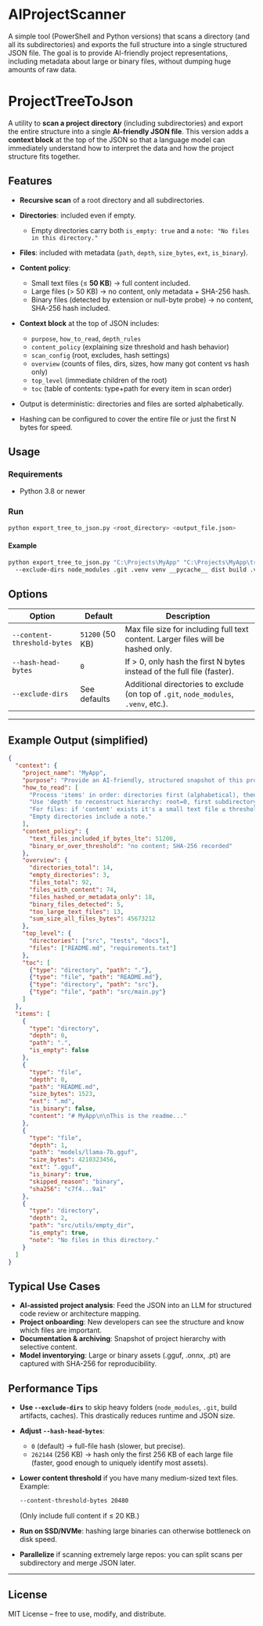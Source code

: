 # AIProjectScanner
A simple tool (PowerShell and Python versions) that scans a directory (and all its subdirectories) and exports the full structure into a single structured JSON file. The goal is to provide AI-friendly project representations, including metadata about large or binary files, without dumping huge amounts of raw data.

# ProjectTreeToJson

A utility to **scan a project directory** (including subdirectories) and export the entire structure into a single **AI-friendly JSON file**.
This version adds a **context block** at the top of the JSON so that a language model can immediately understand how to interpret the data and how the project structure fits together.

## Features

* **Recursive scan** of a root directory and all subdirectories.
* **Directories**: included even if empty.

  * Empty directories carry both `is_empty: true` and a `note: "No files in this directory."`
* **Files**: included with metadata (`path`, `depth`, `size_bytes`, `ext`, `is_binary`).
* **Content policy**:

  * Small text files (≤ **50 KB**) → full content included.
  * Large files (> 50 KB) → no content, only metadata + SHA-256 hash.
  * Binary files (detected by extension or null-byte probe) → no content, SHA-256 hash included.
* **Context block** at the top of JSON includes:

  * `purpose`, `how_to_read`, `depth_rules`
  * `content_policy` (explaining size threshold and hash behavior)
  * `scan_config` (root, excludes, hash settings)
  * `overview` (counts of files, dirs, sizes, how many got content vs hash only)
  * `top_level` (immediate children of the root)
  * `toc` (table of contents: type+path for every item in scan order)
* Output is deterministic: directories and files are sorted alphabetically.
* Hashing can be configured to cover the entire file or just the first N bytes for speed.

## Usage

### Requirements

* Python 3.8 or newer

### Run

```bash
python export_tree_to_json.py <root_directory> <output_file.json>
```

#### Example

```bash
python export_tree_to_json.py "C:\Projects\MyApp" "C:\Projects\MyApp\tree.json" ^
  --exclude-dirs node_modules .git .venv venv __pycache__ dist build .vscode .idea
```

## Options

| Option                      | Default         | Description                                                                          |
| --------------------------- | --------------- | ------------------------------------------------------------------------------------ |
| `--content-threshold-bytes` | `51200` (50 KB) | Max file size for including full text content. Larger files will be hashed only.     |
| `--hash-head-bytes`         | `0`             | If > 0, only hash the first N bytes instead of the full file (faster).               |
| `--exclude-dirs`            | See defaults    | Additional directories to exclude (on top of `.git`, `node_modules`, `.venv`, etc.). |

---

## Example Output (simplified)

```json
{
  "context": {
    "project_name": "MyApp",
    "purpose": "Provide an AI-friendly, structured snapshot of this project: directories, files, and selective content.",
    "how_to_read": [
      "Process 'items' in order: directories first (alphabetical), then files (alphabetical) per directory.",
      "Use 'depth' to reconstruct hierarchy: root=0, first subdirectory=1, etc.",
      "For files: if 'content' exists it's a small text file ≤ threshold; otherwise rely on metadata and 'sha256'.",
      "Empty directories include a note."
    ],
    "content_policy": {
      "text_files_included_if_bytes_lte": 51200,
      "binary_or_over_threshold": "no content; SHA-256 recorded"
    },
    "overview": {
      "directories_total": 14,
      "empty_directories": 3,
      "files_total": 92,
      "files_with_content": 74,
      "files_hashed_or_metadata_only": 18,
      "binary_files_detected": 5,
      "too_large_text_files": 13,
      "sum_size_all_files_bytes": 45673212
    },
    "top_level": {
      "directories": ["src", "tests", "docs"],
      "files": ["README.md", "requirements.txt"]
    },
    "toc": [
      {"type": "directory", "path": "."},
      {"type": "file", "path": "README.md"},
      {"type": "directory", "path": "src"},
      {"type": "file", "path": "src/main.py"}
    ]
  },
  "items": [
    {
      "type": "directory",
      "depth": 0,
      "path": ".",
      "is_empty": false
    },
    {
      "type": "file",
      "depth": 0,
      "path": "README.md",
      "size_bytes": 1523,
      "ext": ".md",
      "is_binary": false,
      "content": "# MyApp\n\nThis is the readme..."
    },
    {
      "type": "file",
      "depth": 1,
      "path": "models/llama-7b.gguf",
      "size_bytes": 4210323456,
      "ext": ".gguf",
      "is_binary": true,
      "skipped_reason": "binary",
      "sha256": "c7f4...9a1"
    },
    {
      "type": "directory",
      "depth": 2,
      "path": "src/utils/empty_dir",
      "is_empty": true,
      "note": "No files in this directory."
    }
  ]
}
```

## Typical Use Cases

* **AI-assisted project analysis**: Feed the JSON into an LLM for structured code review or architecture mapping.
* **Project onboarding**: New developers can see the structure and know which files are important.
* **Documentation & archiving**: Snapshot of project hierarchy with selective content.
* **Model inventorying**: Large or binary assets (.gguf, .onnx, .pt) are captured with SHA-256 for reproducibility.


## Performance Tips

* **Use `--exclude-dirs`** to skip heavy folders (`node_modules`, `.git`, build artifacts, caches). This drastically reduces runtime and JSON size.
* **Adjust `--hash-head-bytes`**:

  * `0` (default) → full-file hash (slower, but precise).
  * `262144` (256 KB) → hash only the first 256 KB of each large file (faster, good enough to uniquely identify most assets).
* **Lower content threshold** if you have many medium-sized text files. Example:

  ```bash
  --content-threshold-bytes 20480
  ```

  (Only include full content if ≤ 20 KB.)
* **Run on SSD/NVMe**: hashing large binaries can otherwise bottleneck on disk speed.
* **Parallelize** if scanning extremely large repos: you can split scans per subdirectory and merge JSON later.

---

## License

MIT License – free to use, modify, and distribute.

